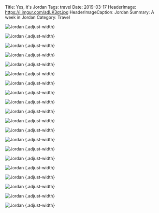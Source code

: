 Title: Yes, it's Jordan
Tags: travel
Date: 2019-03-17
HeaderImage: https://i.imgur.com/adLK3qt.jpg
HeaderImageCaption: Jordan
Summary: A week in Jordan
Category: Travel

![Jordan](https://i.imgur.com/wyWxVBh.jpg)
{.adjust-width}

![Jordan](https://i.imgur.com/B2gr7IM.jpg)
{.adjust-width}

![Jordan](https://i.imgur.com/Cn1KaHN.jpg)
{.adjust-width}

![Jordan](https://i.imgur.com/mI9ZejZ.jpg)
{.adjust-width}

![Jordan](https://i.imgur.com/c9dZGSr.jpg)
{.adjust-width}

![Jordan](https://i.imgur.com/tHzqxaq.jpg)
{.adjust-width}

![Jordan](https://i.imgur.com/7rB5OKe.jpg)
{.adjust-width}

![Jordan](https://i.imgur.com/vivECFa.jpg)
{.adjust-width}

![Jordan](https://i.imgur.com/jRNFYxD.jpg)
{.adjust-width}

![Jordan](https://i.imgur.com/GEkWacC.jpg)
{.adjust-width}

![Jordan](https://i.imgur.com/q1894Kx.jpg)
{.adjust-width}

![Jordan](https://i.imgur.com/MmGaPg7.jpg)
{.adjust-width}

![Jordan](https://i.imgur.com/zZbCk7Z.jpg)
{.adjust-width}

![Jordan](https://i.imgur.com/GgwYl8n.jpg)
{.adjust-width}

![Jordan](https://i.imgur.com/tzbYqn2.jpg)
{.adjust-width}

![Jordan](https://i.imgur.com/AMPdSa7.jpg)
{.adjust-width}

![Jordan](https://i.imgur.com/QzLOSCo.jpg)
{.adjust-width}

![Jordan](https://i.imgur.com/JmtVFcS.jpg)
{.adjust-width}

![Jordan](https://i.imgur.com/yE9Yoic.jpg)
{.adjust-width}

![Jordan](https://i.imgur.com/glARIQn.jpg)
{.adjust-width}